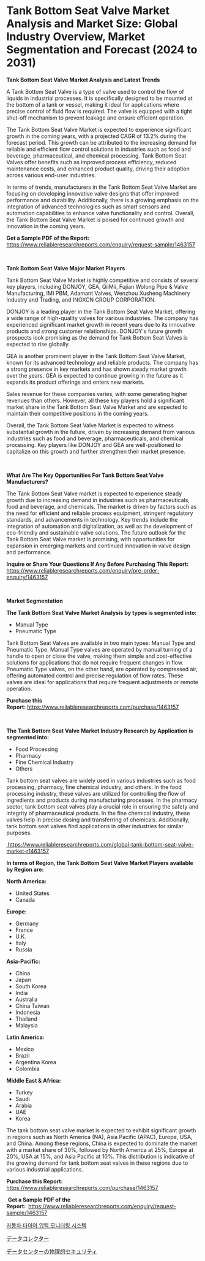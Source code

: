 <p><h1>Tank Bottom Seat Valve Market Analysis and Market Size: Global Industry Overview, Market Segmentation and Forecast (2024 to 2031)</h1></p><p><strong>Tank Bottom Seat Valve Market Analysis and Latest Trends</strong></p>
<p><p>A Tank Bottom Seat Valve is a type of valve used to control the flow of liquids in industrial processes. It is specifically designed to be mounted at the bottom of a tank or vessel, making it ideal for applications where precise control of fluid flow is required. The valve is equipped with a tight shut-off mechanism to prevent leakage and ensure efficient operation.</p><p>The Tank Bottom Seat Valve Market is expected to experience significant growth in the coming years, with a projected CAGR of 13.2% during the forecast period. This growth can be attributed to the increasing demand for reliable and efficient flow control solutions in industries such as food and beverage, pharmaceutical, and chemical processing. Tank Bottom Seat Valves offer benefits such as improved process efficiency, reduced maintenance costs, and enhanced product quality, driving their adoption across various end-user industries.</p><p>In terms of trends, manufacturers in the Tank Bottom Seat Valve Market are focusing on developing innovative valve designs that offer improved performance and durability. Additionally, there is a growing emphasis on the integration of advanced technologies such as smart sensors and automation capabilities to enhance valve functionality and control. Overall, the Tank Bottom Seat Valve Market is poised for continued growth and innovation in the coming years.</p></p>
<p><strong>Get a Sample PDF of the Report:&nbsp;</strong> <a href="https://www.reliableresearchreports.com/enquiry/request-sample/1463157">https://www.reliableresearchreports.com/enquiry/request-sample/1463157</a></p>
<p>&nbsp;</p>
<p><strong>Tank Bottom Seat Valve Major Market Players</strong></p>
<p><p>Tank Bottom Seat Valve Market is highly competitive and consists of several key players, including DONJOY, GEA, QiiMii, Fujian Wolong Pipe & Valve Manufacturing, IMI PBM, Adamant Valves, Wenzhou Xusheng Machinery Industry and Trading, and INOXCN GROUP CORPORATION.</p><p>DONJOY is a leading player in the Tank Bottom Seat Valve Market, offering a wide range of high-quality valves for various industries. The company has experienced significant market growth in recent years due to its innovative products and strong customer relationships. DONJOY's future growth prospects look promising as the demand for Tank Bottom Seat Valves is expected to rise globally.</p><p>GEA is another prominent player in the Tank Bottom Seat Valve Market, known for its advanced technology and reliable products. The company has a strong presence in key markets and has shown steady market growth over the years. GEA is expected to continue growing in the future as it expands its product offerings and enters new markets.</p><p>Sales revenue for these companies varies, with some generating higher revenues than others. However, all these key players hold a significant market share in the Tank Bottom Seat Valve Market and are expected to maintain their competitive positions in the coming years.</p><p>Overall, the Tank Bottom Seat Valve Market is expected to witness substantial growth in the future, driven by increasing demand from various industries such as food and beverage, pharmaceuticals, and chemical processing. Key players like DONJOY and GEA are well-positioned to capitalize on this growth and further strengthen their market presence.</p></p>
<p>&nbsp;</p>
<p><strong>What Are The Key Opportunities For Tank Bottom Seat Valve Manufacturers?</strong></p>
<p><p>The Tank Bottom Seat Valve market is expected to experience steady growth due to increasing demand in industries such as pharmaceuticals, food and beverage, and chemicals. The market is driven by factors such as the need for efficient and reliable process equipment, stringent regulatory standards, and advancements in technology. Key trends include the integration of automation and digitalization, as well as the development of eco-friendly and sustainable valve solutions. The future outlook for the Tank Bottom Seat Valve market is promising, with opportunities for expansion in emerging markets and continued innovation in valve design and performance.</p></p>
<p><strong>Inquire or Share Your Questions If Any Before Purchasing This Report:</strong> <a href="https://www.reliableresearchreports.com/enquiry/pre-order-enquiry/1463157">https://www.reliableresearchreports.com/enquiry/pre-order-enquiry/1463157</a></p>
<p>&nbsp;</p>
<p><strong>Market Segmentation</strong></p>
<p><strong>The Tank Bottom Seat Valve Market Analysis by types is segmented into:</strong></p>
<p><ul><li>Manual Type</li><li>Pneumatic Type</li></ul></p>
<p><p>Tank Bottom Seat Valves are available in two main types: Manual Type and Pneumatic Type. Manual Type valves are operated by manual turning of a handle to open or close the valve, making them simple and cost-effective solutions for applications that do not require frequent changes in flow. Pneumatic Type valves, on the other hand, are operated by compressed air, offering automated control and precise regulation of flow rates. These valves are ideal for applications that require frequent adjustments or remote operation.</p></p>
<p><strong>Purchase this Report:&nbsp;</strong><a href="https://www.reliableresearchreports.com/purchase/1463157">https://www.reliableresearchreports.com/purchase/1463157</a></p>
<p>&nbsp;</p>
<p><strong>The Tank Bottom Seat Valve Market Industry Research by Application is segmented into:</strong></p>
<p><ul><li>Food Processing</li><li>Pharmacy</li><li>Fine Chemical Industry</li><li>Others</li></ul></p>
<p><p>Tank bottom seat valves are widely used in various industries such as food processing, pharmacy, fine chemical industry, and others. In the food processing industry, these valves are utilized for controlling the flow of ingredients and products during manufacturing processes. In the pharmacy sector, tank bottom seat valves play a crucial role in ensuring the safety and integrity of pharmaceutical products. In the fine chemical industry, these valves help in precise dosing and transferring of chemicals. Additionally, tank bottom seat valves find applications in other industries for similar purposes.</p></p>
<p><a href="https://www.reliableresearchreports.com/global-tank-bottom-seat-valve-market-r1463157">&nbsp;https://www.reliableresearchreports.com/global-tank-bottom-seat-valve-market-r1463157</a></p>
<p><strong>In terms of Region, the Tank Bottom Seat Valve Market Players available by Region are:</strong></p>
<p>
    <p> <strong> North America: </strong>
        <ul>
            <li>United States</li>
            <li>Canada</li>
        </ul>
        </p> 
    <p> <strong> Europe: </strong>
        <ul>
            <li>Germany</li>
            <li>France</li>
            <li>U.K.</li>
            <li>Italy</li>
            <li>Russia</li>
        </ul>
        </p> 
    <p> <strong> Asia-Pacific: </strong>
        <ul>
            <li>China</li>
            <li>Japan</li>
            <li>South Korea</li>
            <li>India</li>
            <li>Australia</li>
            <li>China Taiwan</li>
            <li>Indonesia</li>
            <li>Thailand</li>
            <li>Malaysia</li>
        </ul>
        </p> 
    <p> <strong> Latin America: </strong>
        <ul>
            <li>Mexico</li>
            <li>Brazil</li>
            <li>Argentina Korea</li>
            <li>Colombia</li>
        </ul>
        </p> 
    <p> <strong> Middle East & Africa: </strong>
        <ul>
            <li>Turkey</li>
            <li>Saudi</li>
            <li>Arabia</li>
            <li>UAE</li>
            <li>Korea</li>
        </ul>
    </p>
    </p>
<p><p>The tank bottom seat valve market is expected to exhibit significant growth in regions such as North America (NA), Asia Pacific (APAC), Europe, USA, and China. Among these regions, China is expected to dominate the market with a market share of 30%, followed by North America at 25%, Europe at 20%, USA at 15%, and Asia Pacific at 10%. This distribution is indicative of the growing demand for tank bottom seat valves in these regions due to various industrial applications.</p></p>
<p><strong>Purchase this Report: </strong><a href="https://www.reliableresearchreports.com/purchase/1463157">https://www.reliableresearchreports.com/purchase/1463157</a></p>
<p>&nbsp;<strong>Get a Sample PDF of the Report:&nbsp;&nbsp;</strong><a href="https://www.reliableresearchreports.com/enquiry/request-sample/1463157">https://www.reliableresearchreports.com/enquiry/request-sample/1463157</a></p>
<p><strong></strong></p>
<p><p><a href="https://github.com/mpodehpw07370073/Market-Research-Report-List-1/blob/main/908461438323.md">자동차 타이어 압력 모니터링 시스템</a></p><p><a href="https://github.com/EstaSprer20231/Market-Research-Report-List-1/blob/main/458911541258.md">データコレクター</a></p><p><a href="https://github.com/vlcostes/Market-Research-Report-List-1/blob/main/183397641257.md">データセンターの物理的セキュリティ</a></p></p>